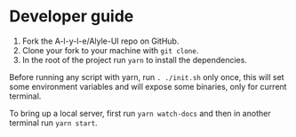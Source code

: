 # Developer guide

1. Fork the A-l-y-l-e/Alyle-UI repo on GitHub.
2. Clone your fork to your machine with `git clone`.
3. In the root of the project run `yarn` to install the dependencies.

Before running any script with yarn, run `. ./init.sh` only once, this will set some environment variables and will expose some binaries, only for current terminal.

To bring up a local server, first run `yarn watch-docs` and then in another terminal run `yarn start`.